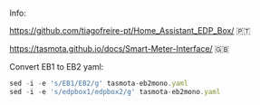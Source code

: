 Info:

https://github.com/tiagofreire-pt/Home_Assistant_EDP_Box/ 🇵🇹

https://tasmota.github.io/docs/Smart-Meter-Interface/ 🇬🇧

Convert EB1 to EB2 yaml:

```js
sed -i -e 's/EB1/EB2/g' tasmota-eb2mono.yaml
sed -i -e 's/edpbox1/edpbox2/g' tasmota-eb2mono.yaml
```

